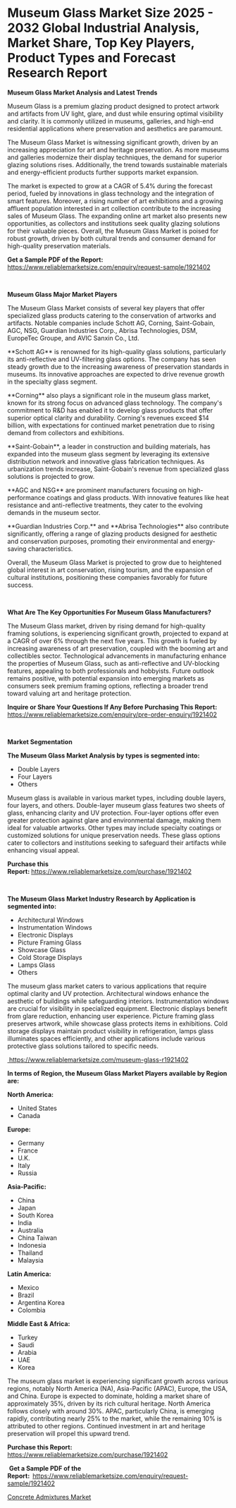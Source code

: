 <p><h1>Museum Glass Market Size 2025 - 2032 Global Industrial Analysis, Market Share, Top Key Players, Product Types and Forecast Research Report</h1></p><p><strong>Museum Glass Market Analysis and Latest Trends</strong></p>
<p><p>Museum Glass is a premium glazing product designed to protect artwork and artifacts from UV light, glare, and dust while ensuring optimal visibility and clarity. It is commonly utilized in museums, galleries, and high-end residential applications where preservation and aesthetics are paramount.</p><p>The Museum Glass Market is witnessing significant growth, driven by an increasing appreciation for art and heritage preservation. As more museums and galleries modernize their display techniques, the demand for superior glazing solutions rises. Additionally, the trend towards sustainable materials and energy-efficient products further supports market expansion. </p><p>The market is expected to grow at a CAGR of 5.4% during the forecast period, fueled by innovations in glass technology and the integration of smart features. Moreover, a rising number of art exhibitions and a growing affluent population interested in art collection contribute to the increasing sales of Museum Glass. The expanding online art market also presents new opportunities, as collectors and institutions seek quality glazing solutions for their valuable pieces. Overall, the Museum Glass Market is poised for robust growth, driven by both cultural trends and consumer demand for high-quality preservation materials.</p></p>
<p><strong>Get a Sample PDF of the Report:&nbsp;</strong> <a href="https://www.reliablemarketsize.com/enquiry/request-sample/1921402?utm_campaign=2317&utm_medium=2&utm_source=Github&utm_content=ia&utm_term=01042025&utm_id=museum-glass">https://www.reliablemarketsize.com/enquiry/request-sample/1921402</a></p>
<p>&nbsp;</p>
<p><strong>Museum Glass Major Market Players</strong></p>
<p><p>The Museum Glass Market consists of several key players that offer specialized glass products catering to the conservation of artworks and artifacts. Notable companies include Schott AG, Corning, Saint-Gobain, AGC, NSG, Guardian Industries Corp., Abrisa Technologies, DSM, EuropeTec Groupe, and AVIC Sanxin Co., Ltd.</p><p>**Schott AG** is renowned for its high-quality glass solutions, particularly its anti-reflective and UV-filtering glass options. The company has seen steady growth due to the increasing awareness of preservation standards in museums. Its innovative approaches are expected to drive revenue growth in the specialty glass segment.</p><p>**Corning** also plays a significant role in the museum glass market, known for its strong focus on advanced glass technology. The company's commitment to R&D has enabled it to develop glass products that offer superior optical clarity and durability. Corning's revenues exceed $14 billion, with expectations for continued market penetration due to rising demand from collectors and exhibitions.</p><p>**Saint-Gobain**, a leader in construction and building materials, has expanded into the museum glass segment by leveraging its extensive distribution network and innovative glass fabrication techniques. As urbanization trends increase, Saint-Gobain's revenue from specialized glass solutions is projected to grow.</p><p>**AGC and NSG** are prominent manufacturers focusing on high-performance coatings and glass products. With innovative features like heat resistance and anti-reflective treatments, they cater to the evolving demands in the museum sector.</p><p>**Guardian Industries Corp.** and **Abrisa Technologies** also contribute significantly, offering a range of glazing products designed for aesthetic and conservation purposes, promoting their environmental and energy-saving characteristics.</p><p>Overall, the Museum Glass Market is projected to grow due to heightened global interest in art conservation, rising tourism, and the expansion of cultural institutions, positioning these companies favorably for future success.</p></p>
<p>&nbsp;</p>
<p><strong>What Are The Key Opportunities For Museum Glass Manufacturers?</strong></p>
<p><p>The Museum Glass market, driven by rising demand for high-quality framing solutions, is experiencing significant growth, projected to expand at a CAGR of over 6% through the next five years. This growth is fueled by increasing awareness of art preservation, coupled with the booming art and collectibles sector. Technological advancements in manufacturing enhance the properties of Museum Glass, such as anti-reflective and UV-blocking features, appealing to both professionals and hobbyists. Future outlook remains positive, with potential expansion into emerging markets as consumers seek premium framing options, reflecting a broader trend toward valuing art and heritage protection.</p></p>
<p><strong>Inquire or Share Your Questions If Any Before Purchasing This Report:</strong> <a href="https://www.reliablemarketsize.com/enquiry/pre-order-enquiry/1921402?utm_campaign=2317&utm_medium=2&utm_source=Github&utm_content=ia&utm_term=01042025&utm_id=museum-glass">https://www.reliablemarketsize.com/enquiry/pre-order-enquiry/1921402</a></p>
<p>&nbsp;</p>
<p><strong>Market Segmentation</strong></p>
<p><strong>The Museum Glass Market Analysis by types is segmented into:</strong></p>
<p><ul><li>Double Layers</li><li>Four Layers</li><li>Others</li></ul></p>
<p><p>Museum glass is available in various market types, including double layers, four layers, and others. Double-layer museum glass features two sheets of glass, enhancing clarity and UV protection. Four-layer options offer even greater protection against glare and environmental damage, making them ideal for valuable artworks. Other types may include specialty coatings or customized solutions for unique preservation needs. These glass options cater to collectors and institutions seeking to safeguard their artifacts while enhancing visual appeal.</p></p>
<p><strong>Purchase this Report:&nbsp;</strong><a href="https://www.reliablemarketsize.com/purchase/1921402?utm_campaign=2317&utm_medium=2&utm_source=Github&utm_content=ia&utm_term=01042025&utm_id=museum-glass">https://www.reliablemarketsize.com/purchase/1921402</a></p>
<p>&nbsp;</p>
<p><strong>The Museum Glass Market Industry Research by Application is segmented into:</strong></p>
<p><ul><li>Architectural Windows</li><li>Instrumentation Windows</li><li>Electronic Displays</li><li>Picture Framing Glass</li><li>Showcase Glass</li><li>Cold Storage Displays</li><li>Lamps Glass</li><li>Others</li></ul></p>
<p><p>The museum glass market caters to various applications that require optimal clarity and UV protection. Architectural windows enhance the aesthetic of buildings while safeguarding interiors. Instrumentation windows are crucial for visibility in specialized equipment. Electronic displays benefit from glare reduction, enhancing user experience. Picture framing glass preserves artwork, while showcase glass protects items in exhibitions. Cold storage displays maintain product visibility in refrigeration, lamps glass illuminates spaces efficiently, and other applications include various protective glass solutions tailored to specific needs.</p></p>
<p><a href="https://www.reliablemarketsize.com/museum-glass-r1921402?utm_campaign=2317&utm_medium=2&utm_source=Github&utm_content=ia&utm_term=01042025&utm_id=museum-glass">&nbsp;https://www.reliablemarketsize.com/museum-glass-r1921402</a></p>
<p><strong>In terms of Region, the Museum Glass Market Players available by Region are:</strong></p>
<p>
    <p> <strong> North America: </strong>
        <ul>
            <li>United States</li>
            <li>Canada</li>
        </ul>
        </p> 
    <p> <strong> Europe: </strong>
        <ul>
            <li>Germany</li>
            <li>France</li>
            <li>U.K.</li>
            <li>Italy</li>
            <li>Russia</li>
        </ul>
        </p> 
    <p> <strong> Asia-Pacific: </strong>
        <ul>
            <li>China</li>
            <li>Japan</li>
            <li>South Korea</li>
            <li>India</li>
            <li>Australia</li>
            <li>China Taiwan</li>
            <li>Indonesia</li>
            <li>Thailand</li>
            <li>Malaysia</li>
        </ul>
        </p> 
    <p> <strong> Latin America: </strong>
        <ul>
            <li>Mexico</li>
            <li>Brazil</li>
            <li>Argentina Korea</li>
            <li>Colombia</li>
        </ul>
        </p> 
    <p> <strong> Middle East & Africa: </strong>
        <ul>
            <li>Turkey</li>
            <li>Saudi</li>
            <li>Arabia</li>
            <li>UAE</li>
            <li>Korea</li>
        </ul>
    </p>
    </p>
<p><p>The museum glass market is experiencing significant growth across various regions, notably North America (NA), Asia-Pacific (APAC), Europe, the USA, and China. Europe is expected to dominate, holding a market share of approximately 35%, driven by its rich cultural heritage. North America follows closely with around 30%. APAC, particularly China, is emerging rapidly, contributing nearly 25% to the market, while the remaining 10% is attributed to other regions. Continued investment in art and heritage preservation will propel this upward trend.</p></p>
<p><strong>Purchase this Report: </strong><a href="https://www.reliablemarketsize.com/purchase/1921402?utm_campaign=2317&utm_medium=2&utm_source=Github&utm_content=ia&utm_term=01042025&utm_id=museum-glass">https://www.reliablemarketsize.com/purchase/1921402</a></p>
<p>&nbsp;<strong>Get a Sample PDF of the Report:&nbsp;&nbsp;</strong><a href="https://www.reliablemarketsize.com/enquiry/request-sample/1921402?utm_campaign=2317&utm_medium=2&utm_source=Github&utm_content=ia&utm_term=01042025&utm_id=museum-glass">https://www.reliablemarketsize.com/enquiry/request-sample/1921402</a></p>
<p><strong></strong></p>
<p><p><a href="https://github.com/aaryaheron0c/Market-Research-Report-List-1/blob/main/concrete-admixtures-market.md?utm_campaign=2317&utm_medium=2&utm_source=Github&utm_content=ia&utm_term=01042025&utm_id=museum-glass">Concrete Admixtures Market</a></p></p>